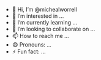 - 👋 Hi, I’m @michealworrell
- 👀 I’m interested in ...
- 🌱 I’m currently learning ...
- 💞️ I’m looking to collaborate on ...
- 📫 How to reach me ...
- 😄 Pronouns: ...
- ⚡ Fun fact: ...

<!---
michealworrell/michealworrell is a ✨ special ✨ repository because its `README.md` (this file) appears on your GitHub profile.
You can click the Preview link to take a look at your changes.
--->

